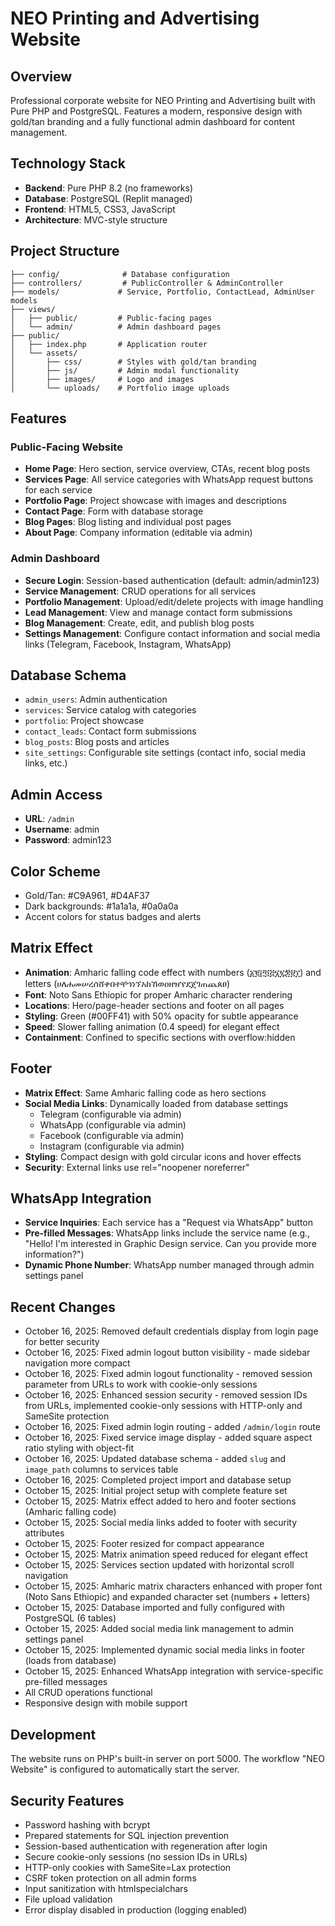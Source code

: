# NEO Printing and Advertising Website

## Overview
Professional corporate website for NEO Printing and Advertising built with Pure PHP and PostgreSQL. Features a modern, responsive design with gold/tan branding and a fully functional admin dashboard for content management.

## Technology Stack
- **Backend**: Pure PHP 8.2 (no frameworks)
- **Database**: PostgreSQL (Replit managed)
- **Frontend**: HTML5, CSS3, JavaScript
- **Architecture**: MVC-style structure

## Project Structure
```
├── config/              # Database configuration
├── controllers/         # PublicController & AdminController
├── models/             # Service, Portfolio, ContactLead, AdminUser models
├── views/
│   ├── public/         # Public-facing pages
│   └── admin/          # Admin dashboard pages
├── public/
│   ├── index.php       # Application router
│   └── assets/
│       ├── css/        # Styles with gold/tan branding
│       ├── js/         # Admin modal functionality
│       ├── images/     # Logo and images
│       └── uploads/    # Portfolio image uploads
```

## Features

### Public-Facing Website
- **Home Page**: Hero section, service overview, CTAs, recent blog posts
- **Services Page**: All service categories with WhatsApp request buttons for each service
- **Portfolio Page**: Project showcase with images and descriptions
- **Contact Page**: Form with database storage
- **Blog Pages**: Blog listing and individual post pages
- **About Page**: Company information (editable via admin)

### Admin Dashboard
- **Secure Login**: Session-based authentication (default: admin/admin123)
- **Service Management**: CRUD operations for all services
- **Portfolio Management**: Upload/edit/delete projects with image handling
- **Lead Management**: View and manage contact form submissions
- **Blog Management**: Create, edit, and publish blog posts
- **Settings Management**: Configure contact information and social media links (Telegram, Facebook, Instagram, WhatsApp)

## Database Schema
- `admin_users`: Admin authentication
- `services`: Service catalog with categories
- `portfolio`: Project showcase
- `contact_leads`: Contact form submissions
- `blog_posts`: Blog posts and articles
- `site_settings`: Configurable site settings (contact info, social media links, etc.)

## Admin Access
- **URL**: `/admin`
- **Username**: admin
- **Password**: admin123

## Color Scheme
- Gold/Tan: #C9A961, #D4AF37
- Dark backgrounds: #1a1a1a, #0a0a0a
- Accent colors for status badges and alerts

## Matrix Effect
- **Animation**: Amharic falling code effect with numbers (፩፪፫፬፭፮፯፰፱፲) and letters (ሀለሐመሠረሰሸቀበተቸኀነኘአከኸወዐዘዠየደጀገጠጨጰፀ)
- **Font**: Noto Sans Ethiopic for proper Amharic character rendering
- **Locations**: Hero/page-header sections and footer on all pages
- **Styling**: Green (#00FF41) with 50% opacity for subtle appearance
- **Speed**: Slower falling animation (0.4 speed) for elegant effect
- **Containment**: Confined to specific sections with overflow:hidden

## Footer
- **Matrix Effect**: Same Amharic falling code as hero sections
- **Social Media Links**: Dynamically loaded from database settings
  - Telegram (configurable via admin)
  - WhatsApp (configurable via admin)
  - Facebook (configurable via admin)
  - Instagram (configurable via admin)
- **Styling**: Compact design with gold circular icons and hover effects
- **Security**: External links use rel="noopener noreferrer"

## WhatsApp Integration
- **Service Inquiries**: Each service has a "Request via WhatsApp" button
- **Pre-filled Messages**: WhatsApp links include the service name (e.g., "Hello! I'm interested in Graphic Design service. Can you provide more information?")
- **Dynamic Phone Number**: WhatsApp number managed through admin settings panel

## Recent Changes
- October 16, 2025: Removed default credentials display from login page for better security
- October 16, 2025: Fixed admin logout button visibility - made sidebar navigation more compact
- October 16, 2025: Fixed admin logout functionality - removed session parameter from URLs to work with cookie-only sessions
- October 16, 2025: Enhanced session security - removed session IDs from URLs, implemented cookie-only sessions with HTTP-only and SameSite protection
- October 16, 2025: Fixed admin login routing - added `/admin/login` route
- October 16, 2025: Fixed service image display - added square aspect ratio styling with object-fit
- October 16, 2025: Updated database schema - added `slug` and `image_path` columns to services table
- October 16, 2025: Completed project import and database setup
- October 15, 2025: Initial project setup with complete feature set
- October 15, 2025: Matrix effect added to hero and footer sections (Amharic falling code)
- October 15, 2025: Social media links added to footer with security attributes
- October 15, 2025: Footer resized for compact appearance
- October 15, 2025: Matrix animation speed reduced for elegant effect
- October 15, 2025: Services section updated with horizontal scroll navigation
- October 15, 2025: Amharic matrix characters enhanced with proper font (Noto Sans Ethiopic) and expanded character set (numbers + letters)
- October 15, 2025: Database imported and fully configured with PostgreSQL (6 tables)
- October 15, 2025: Added social media link management to admin settings panel
- October 15, 2025: Implemented dynamic social media links in footer (loads from database)
- October 15, 2025: Enhanced WhatsApp integration with service-specific pre-filled messages
- All CRUD operations functional
- Responsive design with mobile support

## Development
The website runs on PHP's built-in server on port 5000. The workflow "NEO Website" is configured to automatically start the server.

## Security Features
- Password hashing with bcrypt
- Prepared statements for SQL injection prevention
- Session-based authentication with regeneration after login
- Secure cookie-only sessions (no session IDs in URLs)
- HTTP-only cookies with SameSite=Lax protection
- CSRF token protection on all admin forms
- Input sanitization with htmlspecialchars
- File upload validation
- Error display disabled in production (logging enabled)
